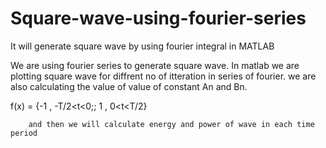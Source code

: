 # Square-wave-using-fourier-series
It will generate square wave by using fourier integral  in MATLAB

We are using fourier series to generate square wave. In matlab we are plotting square wave for diffrent no of itteration in series of fourier. we are also calculating the value of value of constant An and Bn. 

f(x) = {-1 , -T/2<t<0;;
        1 ,  0<t<T/2}
        
        and then we will calculate energy and power of wave in each time period
